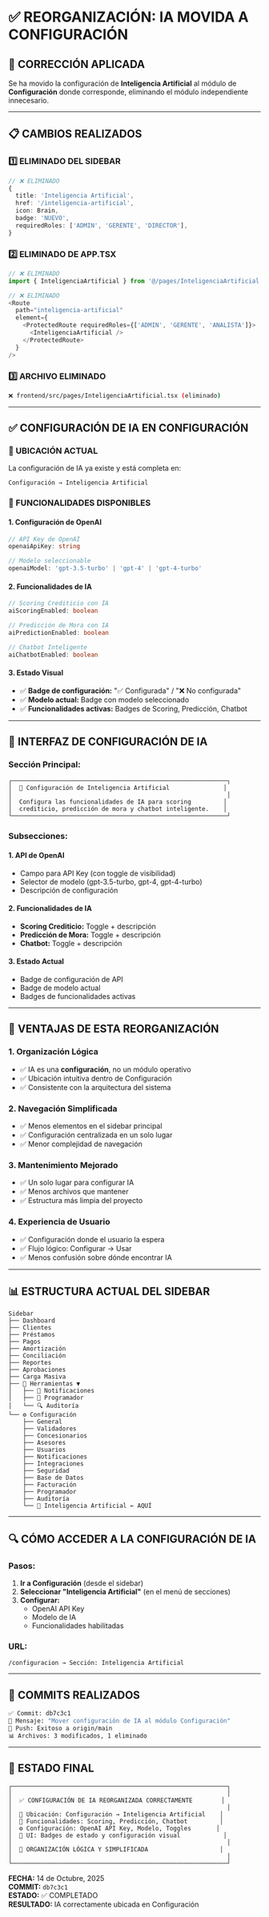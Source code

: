 # ✅ REORGANIZACIÓN: IA MOVIDA A CONFIGURACIÓN

## 🎯 **CORRECCIÓN APLICADA**

Se ha movido la configuración de **Inteligencia Artificial** al módulo de **Configuración** donde corresponde, eliminando el módulo independiente innecesario.

---

## 📋 **CAMBIOS REALIZADOS**

### **1️⃣ ELIMINADO DEL SIDEBAR**
```typescript
// ❌ ELIMINADO
{
  title: 'Inteligencia Artificial',
  href: '/inteligencia-artificial',
  icon: Brain,
  badge: 'NUEVO',
  requiredRoles: ['ADMIN', 'GERENTE', 'DIRECTOR'],
}
```

### **2️⃣ ELIMINADO DE APP.TSX**
```typescript
// ❌ ELIMINADO
import { InteligenciaArtificial } from '@/pages/InteligenciaArtificial'

// ❌ ELIMINADO
<Route
  path="inteligencia-artificial"
  element={
    <ProtectedRoute requiredRoles={['ADMIN', 'GERENTE', 'ANALISTA']}>
      <InteligenciaArtificial />
    </ProtectedRoute>
  }
/>
```

### **3️⃣ ARCHIVO ELIMINADO**
```bash
❌ frontend/src/pages/InteligenciaArtificial.tsx (eliminado)
```

---

## ✅ **CONFIGURACIÓN DE IA EN CONFIGURACIÓN**

### **📍 UBICACIÓN ACTUAL**
La configuración de IA ya existe y está completa en:
```
Configuración → Inteligencia Artificial
```

### **🔧 FUNCIONALIDADES DISPONIBLES**

#### **1. Configuración de OpenAI**
```typescript
// API Key de OpenAI
openaiApiKey: string

// Modelo seleccionable
openaiModel: 'gpt-3.5-turbo' | 'gpt-4' | 'gpt-4-turbo'
```

#### **2. Funcionalidades de IA**
```typescript
// Scoring Crediticio con IA
aiScoringEnabled: boolean

// Predicción de Mora con IA  
aiPredictionEnabled: boolean

// Chatbot Inteligente
aiChatbotEnabled: boolean
```

#### **3. Estado Visual**
- ✅ **Badge de configuración:** "✅ Configurada" / "❌ No configurada"
- ✅ **Modelo actual:** Badge con modelo seleccionado
- ✅ **Funcionalidades activas:** Badges de Scoring, Predicción, Chatbot

---

## 🎨 **INTERFAZ DE CONFIGURACIÓN DE IA**

### **Sección Principal:**
```
┌────────────────────────────────────────────────────────────┐
│  🧠 Configuración de Inteligencia Artificial               │
│                                                            │
│  Configura las funcionalidades de IA para scoring         │
│  crediticio, predicción de mora y chatbot inteligente.    │
└────────────────────────────────────────────────────────────┘
```

### **Subsecciones:**

#### **1. API de OpenAI**
- Campo para API Key (con toggle de visibilidad)
- Selector de modelo (gpt-3.5-turbo, gpt-4, gpt-4-turbo)
- Descripción de configuración

#### **2. Funcionalidades de IA**
- **Scoring Crediticio:** Toggle + descripción
- **Predicción de Mora:** Toggle + descripción  
- **Chatbot:** Toggle + descripción

#### **3. Estado Actual**
- Badge de configuración de API
- Badge de modelo actual
- Badges de funcionalidades activas

---

## 🎯 **VENTAJAS DE ESTA REORGANIZACIÓN**

### **1. Organización Lógica**
- ✅ IA es una **configuración**, no un módulo operativo
- ✅ Ubicación intuitiva dentro de Configuración
- ✅ Consistente con la arquitectura del sistema

### **2. Navegación Simplificada**
- ✅ Menos elementos en el sidebar principal
- ✅ Configuración centralizada en un solo lugar
- ✅ Menor complejidad de navegación

### **3. Mantenimiento Mejorado**
- ✅ Un solo lugar para configurar IA
- ✅ Menos archivos que mantener
- ✅ Estructura más limpia del proyecto

### **4. Experiencia de Usuario**
- ✅ Configuración donde el usuario la espera
- ✅ Flujo lógico: Configurar → Usar
- ✅ Menos confusión sobre dónde encontrar IA

---

## 📊 **ESTRUCTURA ACTUAL DEL SIDEBAR**

```
Sidebar
├── Dashboard
├── Clientes
├── Préstamos
├── Pagos
├── Amortización
├── Conciliación
├── Reportes
├── Aprobaciones
├── Carga Masiva
├── 🔧 Herramientas ▼
│   ├── 🔔 Notificaciones
│   ├── 📅 Programador
│   └── 🔍 Auditoría
└── ⚙️ Configuración
    ├── General
    ├── Validadores
    ├── Concesionarios
    ├── Asesores
    ├── Usuarios
    ├── Notificaciones
    ├── Integraciones
    ├── Seguridad
    ├── Base de Datos
    ├── Facturación
    ├── Programador
    ├── Auditoría
    └── 🧠 Inteligencia Artificial ← AQUÍ
```

---

## 🔍 **CÓMO ACCEDER A LA CONFIGURACIÓN DE IA**

### **Pasos:**
1. **Ir a Configuración** (desde el sidebar)
2. **Seleccionar "Inteligencia Artificial"** (en el menú de secciones)
3. **Configurar:**
   - OpenAI API Key
   - Modelo de IA
   - Funcionalidades habilitadas

### **URL:**
```
/configuracion → Sección: Inteligencia Artificial
```

---

## 📝 **COMMITS REALIZADOS**

```bash
✅ Commit: db7c3c1
📝 Mensaje: "Mover configuración de IA al módulo Configuración"
🔄 Push: Exitoso a origin/main
📊 Archivos: 3 modificados, 1 eliminado
```

---

## 🎉 **ESTADO FINAL**

```
┌────────────────────────────────────────────────────────────┐
│                                                            │
│  ✅ CONFIGURACIÓN DE IA REORGANIZADA CORRECTAMENTE        │
│                                                            │
│  📍 Ubicación: Configuración → Inteligencia Artificial    │
│  🧠 Funcionalidades: Scoring, Predicción, Chatbot         │
│  ⚙️ Configuración: OpenAI API Key, Modelo, Toggles       │
│  🎨 UI: Badges de estado y configuración visual            │
│                                                            │
│  🚀 ORGANIZACIÓN LÓGICA Y SIMPLIFICADA                    │
│                                                            │
└────────────────────────────────────────────────────────────┘
```

**FECHA:** 14 de Octubre, 2025  
**COMMIT:** `db7c3c1`  
**ESTADO:** ✅ COMPLETADO  
**RESULTADO:** IA correctamente ubicada en Configuración

